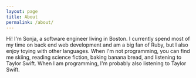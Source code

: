 ```yaml
---
layout: page
title: About
permalink: /about/
---
```


Hi! I'm Sonja, a software engineer living in Boston. I currently spend most of my time on back end web development and am a big fan of Ruby, but I also enjoy toying with other languages. When I'm not programming, you can find me skiing, reading science fiction, baking banana bread, and listening to Taylor Swift. When I am programming, I'm probably also listening to Taylor Swift.
